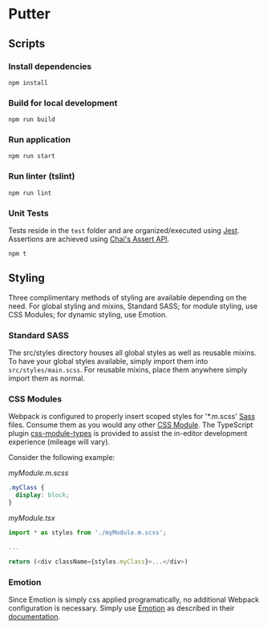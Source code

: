# Putter

## Scripts

### Install dependencies

```
npm install
```

### Build for local development

```
npm run build
```

### Run application

```
npm run start
```

### Run linter (tslint)

```
npm run lint
```

### Unit Tests

Tests reside in the `test` folder and are organized/executed using [Jest](https://jestjs.io). Assertions are achieved using [Chai's Assert API](https://www.chaijs.com/api/assert/).

```
npm t
```

## Styling

Three complimentary methods of styling are available depending on the need. For global styling and mixins, Standard SASS; for module styling, use CSS Modules; for dynamic styling, use Emotion.

### Standard SASS

The src/styles directory houses all global styles as well as reusable mixins. To have your global styles available, simply import them into `src/styles/main.scss`. For reusable mixins, place them anywhere simply import them as normal.

### CSS Modules

Webpack is configured to properly insert scoped styles for '\*.m.scss' [Sass](https://sass-lang.com/) files. Consume them as you would any other [CSS Module](https://github.com/css-modules/css-modules). The TypeScript plugin [css-module-types](https://github.com/timothykang/css-module-types#readme) is provided to assist the in-editor development experience (mileage will vary).

Consider the following example:

_myModule.m.scss_

```css
.myClass {
  display: block;
}
```

_myModule.tsx_

```javascript
import * as styles from './myModule.m.scss';

...

return (<div className={styles.myClass}>...</div>)
```

### Emotion

Since Emotion is simply css applied programatically, no additional Webpack configuration is necessary. Simply use [Emotion](https://emotion.sh/docs/introduction) as described in their [documentation](https://emotion.sh/docs/introduction).
